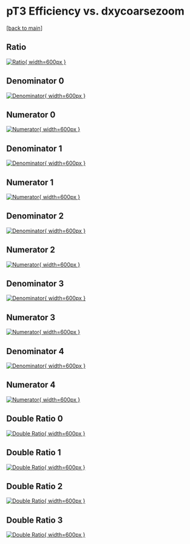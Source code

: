 # pT3 Efficiency vs. dxycoarsezoom

[[back to main](./)]



## Ratio

[![Ratio](../mtv/var/pT3_xtr_11_-1_eff_dxycoarsezoom.png){ width=600px }](../mtv/var/pT3_xtr_11_-1_eff_dxycoarsezoom.pdf)

## Denominator 0

[![Denominator](../mtv/den/pT3_xtr_11_-1_eff_dxycoarsezoom_den0.png){ width=600px }](../mtv/den/pT3_xtr_11_-1_eff_dxycoarsezoom_den0.pdf)

## Numerator 0

[![Numerator](../mtv/num/pT3_xtr_11_-1_eff_dxycoarsezoom_num0.png){ width=600px }](../mtv/num/pT3_xtr_11_-1_eff_dxycoarsezoom_num0.pdf)

## Denominator 1

[![Denominator](../mtv/den/pT3_xtr_11_-1_eff_dxycoarsezoom_den1.png){ width=600px }](../mtv/den/pT3_xtr_11_-1_eff_dxycoarsezoom_den1.pdf)

## Numerator 1

[![Numerator](../mtv/num/pT3_xtr_11_-1_eff_dxycoarsezoom_num1.png){ width=600px }](../mtv/num/pT3_xtr_11_-1_eff_dxycoarsezoom_num1.pdf)

## Denominator 2

[![Denominator](../mtv/den/pT3_xtr_11_-1_eff_dxycoarsezoom_den2.png){ width=600px }](../mtv/den/pT3_xtr_11_-1_eff_dxycoarsezoom_den2.pdf)

## Numerator 2

[![Numerator](../mtv/num/pT3_xtr_11_-1_eff_dxycoarsezoom_num2.png){ width=600px }](../mtv/num/pT3_xtr_11_-1_eff_dxycoarsezoom_num2.pdf)

## Denominator 3

[![Denominator](../mtv/den/pT3_xtr_11_-1_eff_dxycoarsezoom_den3.png){ width=600px }](../mtv/den/pT3_xtr_11_-1_eff_dxycoarsezoom_den3.pdf)

## Numerator 3

[![Numerator](../mtv/num/pT3_xtr_11_-1_eff_dxycoarsezoom_num3.png){ width=600px }](../mtv/num/pT3_xtr_11_-1_eff_dxycoarsezoom_num3.pdf)

## Denominator 4

[![Denominator](../mtv/den/pT3_xtr_11_-1_eff_dxycoarsezoom_den4.png){ width=600px }](../mtv/den/pT3_xtr_11_-1_eff_dxycoarsezoom_den4.pdf)

## Numerator 4

[![Numerator](../mtv/num/pT3_xtr_11_-1_eff_dxycoarsezoom_num4.png){ width=600px }](../mtv/num/pT3_xtr_11_-1_eff_dxycoarsezoom_num4.pdf)

## Double Ratio 0

[![Double Ratio](../mtv/ratio/pT3_xtr_11_-1_eff_dxycoarsezoom_ratio0.png){ width=600px }](../mtv/ratio/pT3_xtr_11_-1_eff_dxycoarsezoom_ratio0.pdf)

## Double Ratio 1

[![Double Ratio](../mtv/ratio/pT3_xtr_11_-1_eff_dxycoarsezoom_ratio1.png){ width=600px }](../mtv/ratio/pT3_xtr_11_-1_eff_dxycoarsezoom_ratio1.pdf)

## Double Ratio 2

[![Double Ratio](../mtv/ratio/pT3_xtr_11_-1_eff_dxycoarsezoom_ratio2.png){ width=600px }](../mtv/ratio/pT3_xtr_11_-1_eff_dxycoarsezoom_ratio2.pdf)

## Double Ratio 3

[![Double Ratio](../mtv/ratio/pT3_xtr_11_-1_eff_dxycoarsezoom_ratio3.png){ width=600px }](../mtv/ratio/pT3_xtr_11_-1_eff_dxycoarsezoom_ratio3.pdf)

